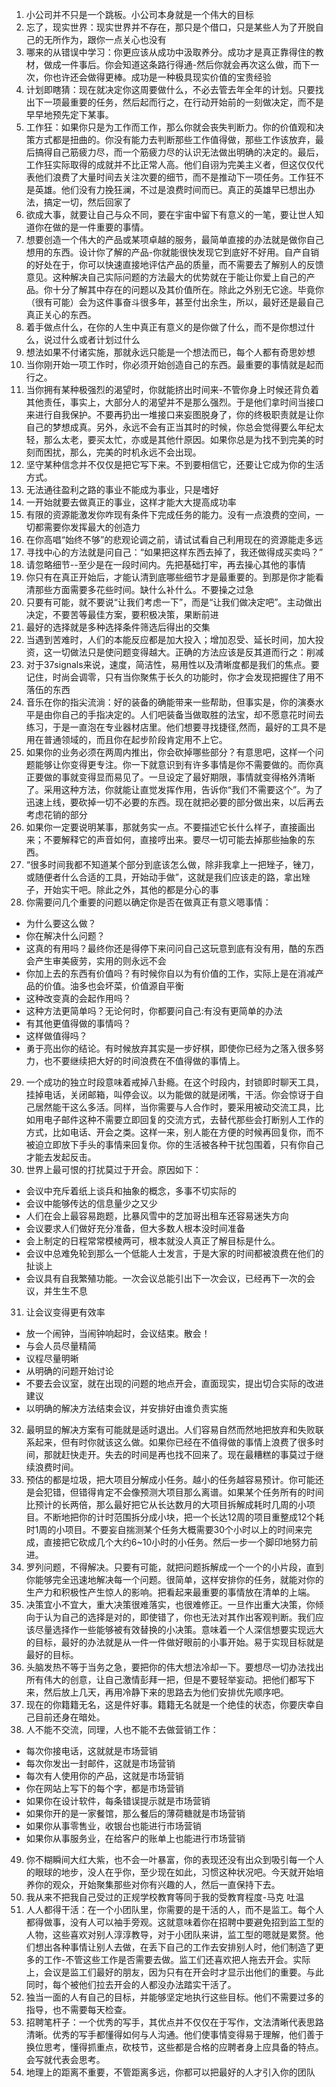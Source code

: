 1. 小公司并不只是一个跳板。小公司本身就是一个伟大的目标
2. 忘了，现实世界：现实世界并不存在，那只是个借口，只是某些人为了开脱自己的无所作为，跟你一点关心也没有
3. 哪来的从错误中学习：你更应该从成功中汲取养分。成功才是真正靠得住的教材，做成一件事后。你会知道这条路行得通-然后你就会再次这么做，而下一次，你也许还会做得更棒。成功是一种极具现实价值的宝贵经验
4. 计划即瞎猜：现在就决定你这周要做什么，不必去管去年全年的计划。只要找出下一项最重要的任务，然后起而行之，在行动开始前的一刻做决定，而不是早早地预先定下某事。
5. 工作狂：如果你只是为工作而工作，那么你就会丧失判断力。你的价值观和决策方式都是扭曲的。你没有能力去判断那些工作值得做，那些工作该放弃，最后搞得自己筋疲力尽，而一个筋疲力尽的认识无法做出明确的决定的。最后，工作狂实际取得的成就并不比正常人高。他们自诩为完美主义者，但这仅仅代表他们浪费了大量时间去关注次要的细节，而不是推动下一项任务。工作狂不是英雄。他们没有力挽狂澜，不过是浪费时间而已。真正的英雄早已想出办法，搞定一切，然后回家了
6. 欲成大事，就要让自己与众不同，要在宇宙中留下有意义的一笔，要让世人知道你在做的是一件重要的事情。
7. 想要创造一个伟大的产品或某项卓越的服务，最简单直接的办法就是做你自己想用的东西。设计你了解的产品-你就能很快发现它到底好不好用。自产自销的好处在于，你可以快速直接地评估产品的质量，而不需要去了解别人的反馈意见。这种解决自己实际问题的方法最大的优势就在于能让你爱上自己的产品。你十分了解其中存在的问题以及其价值所在。除此之外别无它途。毕竟你（很有可能）会为这件事奋斗很多年，甚至付出余生，所以，最好还是最自己真正关心的东西。
8. 着手做点什么，在你的人生中真正有意义的是你做了什么，而不是你想过什么，说过什么或者计划过什么
9. 想法如果不付诸实施，那就永远只能是一个想法而已，每个人都有奇思妙想
10. 当你刚开始一项工作时，你必须开始创造自己的东西。最重要的事情就是起而行之。
11. 当你拥有某种极强烈的渴望时，你就能挤出时间来-不管你身上时候还背负着其他责任，事实上，大部分人的渴望并不是那么强烈。于是他们拿时间当接口来进行自我保护。不要再扔出一堆接口来妄图脱身了，你的终极职责就是让你自己的梦想成真。另外，永远不会有正当其时的时候，你总会觉得要么年纪太轻，那么太老，要买太忙，亦或是其他什原因。如果你总是为找不到完美的时刻而困扰，那么，完美的时机永远不会出现。
12. 坚守某种信念并不仅仅是把它写下来。不到要相信它，还要让它成为你的生活方式。
13. 无法通往盈利之路的事业不能成为事业，只是嗜好
14. 一开始就要去做真正的事业，这样才能大大提高成功率
15. 有限的资源能激发你咋现有条件下完成任务的能力。没有一点浪费的空间，一切都需要你发挥最大的创造力
16. 在你高唱“始终不够”的悲观论调之前，请试试看自己利用现在的资源能走多远
17. 寻找中心的方法就是问自己：“如果把这样东西去掉了，我还做得成买卖吗？”
18. 请忽略细节--至少是在一段时间内。先把基础打牢，再去操心其他的事情
19. 你只有在真正开始后，才能认清到底哪些细节才是最重要的。到那是你才能看清那些方面需要多花些时间。缺什么补什么。不要操之过急
20. 只要有可能，就不要说“让我们考虑一下”，而是“让我们做决定吧”。主动做出决定，不要苦等最佳方案，要积极决策，果断前进
21. 最好的选择就是多种选择条件筛选后得出的交集
22. 当遇到苦难时，人们的本能反应都是加大投入；增加忍受、延长时间，加大投资，这一切做法只是使问题变得越大。正确的方法应该是反其道而行之：削减
23. 对于37signals来说，速度，简洁性，易用性以及清晰度都是我们的焦点。要记住，时尚会调零，只有当你聚焦于长久的功能时，你才会发现把握住了用不落伍的东西
24. 音乐在你的指尖流淌：好的装备的确能带来一些帮助，但事实是，你的演奏水平是由你自己的手指决定的。人们吧装备当做取胜的法宝，却不愿意花时间去练习，于是一直泡在专业器材店里。他们想要寻找捷径,然而，最好的工具不是用在普通领域的，而且你在起步阶段肯定用不上它。
25. 如果你的业务必须在两周内推出，你会砍掉哪些部分？有意思吧，这样一个问题能够让你变得更专注。你一下就意识到有许多事情是你不需要做的。而你真正要做的事就变得显而易见了。一旦设定了最好期限，事情就变得格外清晰了。采用这种方法，你就能让直觉发挥作用，告诉你“我们不需要这个”。为了迅速上线，要砍掉一切不必要的东西。现在就把必要的部分做出来，以后再去考虑花销的部分
26. 如果你一定要说明某事，那就务实一点。不要描述它长什么样子，直接画出来；不要解释它的声音如何，直接哼出来。要尽一切可能去掉那些抽象的东西。
27. “很多时间我都不知道某个部分到底该怎么做，除非我拿上一把矬子，锉刀，或随便者什么合适的工具，开始动手做”，这就是我们应该走的路，拿出矬子，开始实干吧。除此之外，其他的都是分心的事
28. 你需要问几个重要的问题以确定你是否在做真正有意义嗯事情：
* 为什么要这么做？
* 你在解决什么问题？
* 这真的有用吗？最终你还是得停下来问问自己这玩意到底有没有用，酷的东西会产生审美疲劳，实用的则永远不会
* 你加上去的东西有价值吗？有时候你自以为有价值的工作，实际上是在消减产品的价值。油多也会坏菜，价值源自平衡
* 这种改变真的会起作用吗？
* 这种方法更简单吗？无论何时，你都要问自己:有没有更简单的办法
* 有其他更值得做的事情吗？
* 这样做值得吗？
* 勇于亮出你的结论。有时候放弃其实是一步好棋，即使你已经为之落入很多努力，也不要继续把大好的时间浪费在不值得做的事情上。
29. 一个成功的独立时段意味着戒掉八卦瘾。在这个时段内，封锁即时聊天工具，挂掉电话，关闭邮箱，叫停会议。以为能做的就是闭嘴，干活。你会惊讶于自己居然能干这么多活。同样，当你需要与人合作时，要采用被动交流工具，比如用电子邮件这种不需要立即回复的交流方式，去替代那些会打断别人工作的方式，比如电话、开会之类。这样一来，别人能在方便的时候再回复你，而不被迫立即放下手头的事情来回复你。你的生活被各种干扰包围着，只有你自己才能去发起反击。
30. 世界上最可恨的打扰莫过于开会。原因如下：
* 会议中充斥着纸上谈兵和抽象的概念，多事不切实际的
* 会议中能够传达的信息量少之又少
* 人们在会上最容易跑题，比暴风雪中的芝加哥出租车还容易迷失方向
* 会议要求人们做好充分准备，但大多数人根本没时间准备
* 会上制定的日程常常模棱两可，根本就没人真正了解目标是什么。
* 会议中总难免轮到那么一个低能人士发言，于是大家的时间都被浪费在他们的扯谈上
* 会议具有自我繁殖功能。一次会议总能引出下一次会议，已经再下一次的会议，并生生不息

31. 让会议变得更有效率
* 放一个闹钟，当闹钟响起时，会议结束。散会！
* 与会人员尽量精简
* 议程尽量明晰
* 从明确的问题开始讨论
* 不要去会议室，就在出现的问题的地点开会，直面现实，提出切合实际的改进建议
* 以明确的解决方法结束会议，并安排好由谁负责实施

32. 最明显的解决方案有可能就是适时退出。人们容易自然而然地把放弃和失败联系起来，但有时你就该这么做。如果你已经在不值得做的事情上浪费了很多时间，那就赶快走开。失去的时间是再也找不回来了。现在最糟糕的事莫过于继续浪费时间。
33. 预估的都是垃圾，把大项目分解成小任务。越小的任务越容易预计。你可能还是会犯错，但错得肯定不会像预测大项目那么离谱。如果某个任务所有的时间比预计的长两倍，那么最好把它从长达数月的大项目拆解成耗时几周的小项目。不断地把你的计时范围拆分成小块，把一个长达12周的项目重整成12个耗时1周的小项目。不要妄自揣测某个任务大概需要30个小时以上的时间来完成，直接把它砍成几个大约6~10小时的小任务。然后一步一个脚印地努力前进。
34. 罗列问题，不得解决。只要有可能，就把问题拆解成一个一个的小片段，直到你能够完全迅速地解决每一个问题。很简单，这样安排你的任务，就能对你的生产力和积极性产生惊人的影响。把看起来最重要的事情放在清单的上端。
35. 决策宜小不宜大，重大决策很难落实，也很难修正。一旦作出重大决策，你倾向于认为自己的选择是对的，即使错了，你也无法对其作出客观判断。我们应该尽量选择作一些能够被有效替换的小决策。意味着一个人深信想要实现远大的目标，最好的办法就是从一件一件做好眼前的小事开始。易于实现目标就是最好的目标。
46. 头脑发热不等于当务之急，要把你的伟大想法冷却一下。要想尽一切办法找出所有伟大的创意，让自己激情彭拜一把，但是不要轻举妄动。把他们都写下来，然后放上几天，再用冷静下来的思路去为他们安排优先顺序吧。
47. 现在的你籍籍无名，这是件好事。籍籍无名就是一个绝佳的状态，你要庆幸自己目前还身在暗处。
48. 人不能不交流，同理，人也不能不去做营销工作：
* 每次你接电话，这就就是市场营销
* 每次你发出一封邮件，这就是市场营销
* 每次有人使用你的产品，这就是市场营销
* 你在网站上写下的每个字，都是市场营销
* 如果你在设计软件，每条错误提示就是市场营销
* 如果你开的是一家餐馆，那么餐后的薄荷糖就是市场营销
* 如果你从事零售业，收银台也能进行市场营销
* 如果你从事服务业，在给客户的账单上也能进行市场营销

49. 你不糊瞬间大红大紫，也不会一叶暴富，你的表现还没有出众到吸引每一个人的眼球的地步，没人在乎你，至少现在如此，习惯这种状况吧。今天就开始培养你的观众，开始聚集那些对你有兴趣的人，然后一直保持下去。
50. 我从来不把我自己受过的正规学校教育等同于我的受教育程度-马克 吐温 
51. 人人都得干活：在一个小团队里，你需要的是干活的人，而不是监工。每个人都得做事，没有人可以袖手旁观。这就意味着你在招聘中要避免招到监工型的人物，这些喜欢对别人淳淳教导，对于小团队来讲，监工型的嗯就是累赘。他们想出各种事情让别人去做，在丢下自己的工作去安排别人时，他们制造了更多的工作-不管这些工作是否需要去做。监工们还喜欢把人拖去开会。实际上，会议是监工们最好的朋友，因为只有在开会时才显示出他们的重要。与此同时，每个被他们拉去开会的人都没办法踏实干活了。
52. 独当一面的人有自己的目标，并能够坚定地执行这些目标。他们不需要过多的指导，也不需要每天检查。
53. 招聘笔杆子：一个优秀的写手，其优点并不仅仅在于写作，文法清晰代表思路清晰。优秀的写手都懂得如何与人沟通。他们使事情变得易于理解，他们善于换位思考，懂得抓重点，砍枝节，这些都是合格的应聘者身上应具备的特点。会写就代表会思考。
54. 地理上的距离不重要，不管距离多远，你都可以把最好的人才引入你的团队


